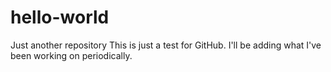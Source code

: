 # hello-world
Just another repository
This is just a test for GitHub. I'll be adding what I've been working on periodically. 
